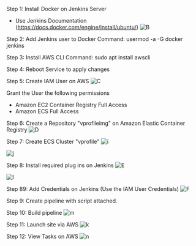 Step 1: Install Docker on Jenkins Server
- Use Jenkins Documentation (https://docs.docker.com/engine/install/ubuntu/)
![B](https://user-images.githubusercontent.com/52894481/188257750-6aa85bfa-ac57-44cc-9fc6-6b7fe425a714.JPG)

Step 2: Add Jenkins user to Docker
Command: usermod -a -G docker jenkins

Step 3: Install AWS CLI
Command: sudo apt install awscli

Step 4: Reboot Service to apply changes

Step 5: Create IAM User on AWS
![C](https://user-images.githubusercontent.com/52894481/188257761-b073fabe-6074-4303-952c-be149e29d711.JPG)

Grant the User the following permissions
- Amazon EC2 Container Registry Full Access
- Amazon ECS Full Access

Step 6: Create a Repository "vprofileimg" on Amazon Elastic Container Registry
![D](https://user-images.githubusercontent.com/52894481/188257783-bd52f44a-ce3b-4a71-bc3d-6ac1c25c016d.JPG)

Step 7: Create ECS Cluster "vprofile"
![i](https://user-images.githubusercontent.com/52894481/188257933-2111cee6-a965-49f9-8e2f-ca82aaf4be40.JPG)

![j](https://user-images.githubusercontent.com/52894481/188257940-a2bc7479-6132-4f17-8029-7034f2ba6b73.JPG)

Step 8: Install required plug ins on Jenkins
![E](https://user-images.githubusercontent.com/52894481/188257837-778c165c-538e-4cb5-9a14-ca5810a6d516.JPG)

![l](https://user-images.githubusercontent.com/52894481/188257901-5a6bf960-98f2-4e62-9a64-a65c88f7aa42.JPG)

Step 89: Add Credentials on Jenkins (Use the IAM User Credentials)
![F](https://user-images.githubusercontent.com/52894481/188257862-020d3c87-037a-4137-9e71-fdd5bf64752b.JPG)

Step 9: Create pipeline with script attached.

Step 10: Build pipeline
![m](https://user-images.githubusercontent.com/52894481/188257975-10bc6fe2-7117-4723-9e39-1df26382ac6b.JPG)

Step 11: Launch site via AWS
![k](https://user-images.githubusercontent.com/52894481/188257984-aff5a04e-b352-4f47-805a-b550e342f1ea.JPG)

Step 12: View Tasks on AWS
![n](https://user-images.githubusercontent.com/52894481/188257995-29616ede-bbea-45fc-8821-b5b95f8206ee.JPG)
